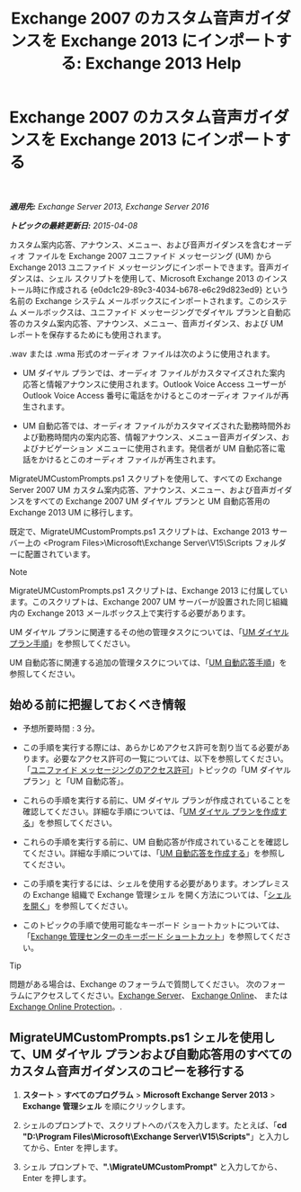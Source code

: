 ﻿---
title: 'Exchange 2007 のカスタム音声ガイダンスを Exchange 2013 にインポートする: Exchange 2013 Help'
TOCTitle: Exchange 2007 のカスタム音声ガイダンスを Exchange 2013 にインポートする
ms:assetid: 70c0b0bc-c0de-4e3c-8144-1fe59f86ebf4
ms:mtpsurl: https://technet.microsoft.com/ja-jp/library/Gg309147(v=EXCHG.150)
ms:contentKeyID: 54652973
ms.date: 04/24/2018
mtps_version: v=EXCHG.150
ms.translationtype: HT
---

# Exchange 2007 のカスタム音声ガイダンスを Exchange 2013 にインポートする

 

_**適用先:** Exchange Server 2013, Exchange Server 2016_

_**トピックの最終更新日:** 2015-04-08_

カスタム案内応答、アナウンス、メニュー、および音声ガイダンスを含むオーディオ ファイルを Exchange 2007 ユニファイド メッセージング (UM) から Exchange 2013 ユニファイド メッセージングにインポートできます。音声ガイダンスは、シェル スクリプトを使用して、Microsoft Exchange 2013 のインストール時に作成される {e0dc1c29-89c3-4034-b678-e6c29d823ed9} という名前の Exchange システム メールボックスにインポートされます。このシステム メールボックスは、ユニファイド メッセージングでダイヤル プランと自動応答のカスタム案内応答、アナウンス、メニュー、音声ガイダンス、および UM レポートを保存するためにも使用されます。

.wav または .wma 形式のオーディオ ファイルは次のように使用されます。

  - UM ダイヤル プランでは、オーディオ ファイルがカスタマイズされた案内応答と情報アナウンスに使用されます。Outlook Voice Access ユーザーが Outlook Voice Access 番号に電話をかけるとこのオーディオ ファイルが再生されます。

  - UM 自動応答では、オーディオ ファイルがカスタマイズされた勤務時間外および勤務時間内の案内応答、情報アナウンス、メニュー音声ガイダンス、およびナビゲーション メニューに使用されます。発信者が UM 自動応答に電話をかけるとこのオーディオ ファイルが再生されます。

MigrateUMCustomPrompts.ps1 スクリプトを使用して、すべての Exchange Server 2007 UM カスタム案内応答、アナウンス、メニュー、および音声ガイダンスをすべての Exchange 2007 UM ダイヤル プランと UM 自動応答用の Exchange 2013 UM に移行します。

既定で、MigrateUMCustomPrompts.ps1 スクリプトは、Exchange 2013 サーバー上の \<Program Files\>\\Microsoft\\Exchange Server\\V15\\Scripts フォルダーに配置されています。


> [!NOTE]
> MigrateUMCustomPrompts.ps1 スクリプトは、Exchange 2013 に付属しています。このスクリプトは、Exchange&nbsp;2007 UM サーバーが設置された同じ組織内の Exchange 2013 メールボックス上で実行する必要があります。



UM ダイヤル プランに関連するその他の管理タスクについては、「[UM ダイヤル プラン手順](um-dial-plan-procedures-exchange-2013-help.md)」を参照してください。

UM 自動応答に関連する追加の管理タスクについては、「[UM 自動応答手順](https://docs.microsoft.com/ja-jp/exchange/voice-mail-unified-messaging/automatically-answer-and-route-calls/um-auto-attendant-procedures)」を参照してください。

## 始める前に把握しておくべき情報

  - 予想所要時間 : 3 分。

  - この手順を実行する際には、あらかじめアクセス許可を割り当てる必要があります。必要なアクセス許可の一覧については、以下を参照してください。「[ユニファイド メッセージングのアクセス許可](unified-messaging-permissions-exchange-2013-help.md)」トピックの「UM ダイヤル プラン」と「UM 自動応答」。

  - これらの手順を実行する前に、UM ダイヤル プランが作成されていることを確認してください。詳細な手順については、「[UM ダイヤル プランを作成する](https://docs.microsoft.com/ja-jp/exchange/voice-mail-unified-messaging/connect-voice-mail-system/create-um-dial-plan)」を参照してください。

  - これらの手順を実行する前に、UM 自動応答が作成されていることを確認してください。詳細な手順については、「[UM 自動応答を作成する](https://docs.microsoft.com/ja-jp/exchange/voice-mail-unified-messaging/automatically-answer-and-route-calls/create-a-um-auto-attendant)」を参照してください。

  - この手順を実行するには、シェルを使用する必要があります。オンプレミスの Exchange 組織で Exchange 管理シェル を開く方法については、「[シェルを開く](https://technet.microsoft.com/ja-jp/library/dd638134\(v=exchg.150\))」を参照してください。

  - このトピックの手順で使用可能なキーボード ショートカットについては、「[Exchange 管理センターのキーボード ショートカット](keyboard-shortcuts-in-the-exchange-admin-center-exchange-online-protection-help.md)」を参照してください。


> [!TIP]
> 問題がある場合は、Exchange のフォーラムで質問してください。 次のフォーラムにアクセスしてください。<A href="https://go.microsoft.com/fwlink/p/?linkid=60612">Exchange Server</A>、 <A href="https://go.microsoft.com/fwlink/p/?linkid=267542">Exchange Online</A>、 または <A href="https://go.microsoft.com/fwlink/p/?linkid=285351">Exchange Online Protection</A>。.



## MigrateUMCustomPrompts.ps1 シェルを使用して、UM ダイヤル プランおよび自動応答用のすべてのカスタム音声ガイダンスのコピーを移行する

1.  <strong>スタート</strong> \> <strong>すべてのプログラム</strong> \> <strong>Microsoft Exchange Server 2013</strong> \> <strong>Exchange 管理シェル</strong> を順にクリックします。

2.  シェルのプロンプトで、スクリプトへのパスを入力します。たとえば、「**cd "D:\\Program Files\\Microsoft\\Exchange Server\\V15\\Scripts"**」と入力してから、Enter を押します。

3.  シェル プロンプトで、**".\\MigrateUMCustomPrompt"** と入力してから、Enter を押します。

